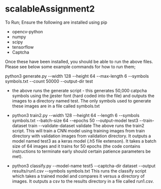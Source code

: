 # scalableAssignment2

To Run;
Ensure the following are installed using pip
- opencv-python
- numpy
- scipy
- tensorflow
- Captcha

Once these have been installed, you should be able to run the above files. Please see below some example commands for how to run them;

python3 generate.py --width 128 --height 64 --max-length 6 --symbols symbols.txt --count 50000 --output-dir test
- the above runs the generate script - this generates 50,000 catpcha symbols using the jjester font (hard coded into the file) and outputs the images to a directory named test. The only symbols used to generate these images are in a file called symbols.txt

- python3 train2.py --width 128 --height 64 --length 6 --symbols symbols.txt --batch-size 64 --epochs 50 --output-model test3 --train-dataset train --validate-dataset validate
The above runs the train2 script. This will train a CNN model using training images from train directory with validation images from validation directory. It outputs a model named test3 as a keras model (.h5 file extenson).
It takes a batch size of 64 images and it trains for 50 epochs (the code contains instructions to terminate early should certain patience parameters be met).

- python3 classify.py --model-name test5 --captcha-dir dataset --output results/run1.csv --symbols symbols.txt
This runs the classify script which takes a trained model and compares it versus a directory of images. It outputs a csv to the results directory in a file called run1.csv.
